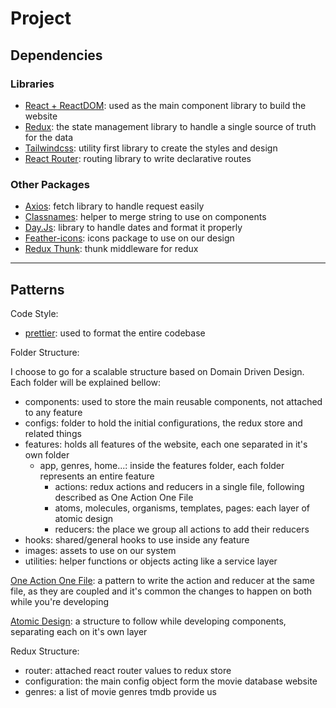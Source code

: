 # Project

## Dependencies

### Libraries

- [React + ReactDOM](https://reactjs.org/): used as the main component library to build the website
- [Redux](https://redux.js.org/): the state management library to handle a single source of truth for the data
- [Tailwindcss](https://tailwindcss.com/): utility first library to create the styles and design
- [React Router](https://reacttraining.com/react-router/web/guides/quick-start): routing library to write declarative routes

### Other Packages

- [Axios](https://github.com/axios/axios): fetch library to handle request easily
- [Classnames](https://www.npmjs.com/package/classnames): helper to merge string to use on components
- [Day.Js](https://day.js.org/): library to handle dates and format it properly
- [Feather-icons](https://feathericons.com/): icons package to use on our design
- [Redux Thunk](https://github.com/reduxjs/redux-thunk): thunk middleware for redux

---

## Patterns

Code Style:

- [prettier](https://prettier.io/): used to format the entire codebase

Folder Structure:

I choose to go for a scalable structure based on Domain Driven Design. Each folder will be explained bellow:

- components: used to store the main reusable components, not attached to any feature
- configs: folder to hold the initial configurations, the redux store and related things
- features: holds all features of the website, each one separated in it's own folder
  - app, genres, home...: inside the features folder, each folder represents an entire feature
    - actions: redux actions and reducers in a single file, following described as One Action One File
    - atoms, molecules, organisms, templates, pages: each layer of atomic design
    - reducers: the place we group all actions to add their reducers
- hooks: shared/general hooks to use inside any feature
- images: assets to use on our system
- utilities: helper functions or objects acting like a service layer

[One Action One File](https://rekit.js.org/docs/one-action-one-file.html): a pattern to write the action and reducer at the same file, as they are coupled and it's common the changes to happen on both while you're developing

[Atomic Design](https://atomicdesign.bradfrost.com/): a structure to follow while developing components, separating each on it's own layer

Redux Structure:

- router: attached react router values to redux store
- configuration: the main config object form the movie database website
- genres: a list of movie genres tmdb provide us
